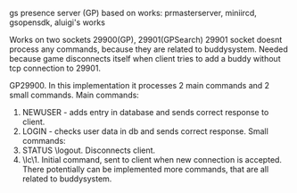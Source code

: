 gs presence server (GP)
based on works: prmasterserver, miniircd, gsopensdk, aluigi's works

Works on two sockets 29900(GP), 29901(GPSearch)
29901 socket doesnt process any commands, because they are related to buddysystem. Needed because game disconnects itself
when client tries to add a buddy without tcp connection to 29901.

GP29900. In this implementation it processes 2 main commands and 2 small commands.
Main commands:
1. NEWUSER - adds entry in database and sends correct response to client.
2. LOGIN - checks user data in db and sends correct response.
Small commands:
1. STATUS \logout\. Disconnects client.
2. \lc\1. Initial command, sent to client when new connection is accepted.
There potentially can be implemented more commands, that are all related to buddysystem.
